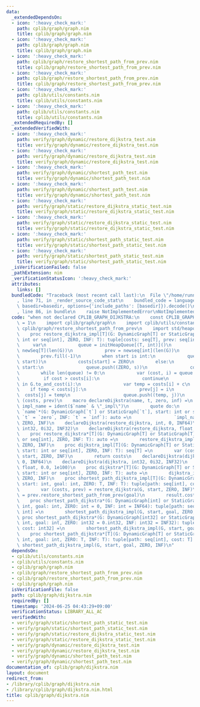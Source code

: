 ```yaml
---
data:
  _extendedDependsOn:
  - icon: ':heavy_check_mark:'
    path: cplib/graph/graph.nim
    title: cplib/graph/graph.nim
  - icon: ':heavy_check_mark:'
    path: cplib/graph/graph.nim
    title: cplib/graph/graph.nim
  - icon: ':heavy_check_mark:'
    path: cplib/graph/restore_shortest_path_from_prev.nim
    title: cplib/graph/restore_shortest_path_from_prev.nim
  - icon: ':heavy_check_mark:'
    path: cplib/graph/restore_shortest_path_from_prev.nim
    title: cplib/graph/restore_shortest_path_from_prev.nim
  - icon: ':heavy_check_mark:'
    path: cplib/utils/constants.nim
    title: cplib/utils/constants.nim
  - icon: ':heavy_check_mark:'
    path: cplib/utils/constants.nim
    title: cplib/utils/constants.nim
  _extendedRequiredBy: []
  _extendedVerifiedWith:
  - icon: ':heavy_check_mark:'
    path: verify/graph/dynamic/restore_dijkstra_test.nim
    title: verify/graph/dynamic/restore_dijkstra_test.nim
  - icon: ':heavy_check_mark:'
    path: verify/graph/dynamic/restore_dijkstra_test.nim
    title: verify/graph/dynamic/restore_dijkstra_test.nim
  - icon: ':heavy_check_mark:'
    path: verify/graph/dynamic/shortest_path_test.nim
    title: verify/graph/dynamic/shortest_path_test.nim
  - icon: ':heavy_check_mark:'
    path: verify/graph/dynamic/shortest_path_test.nim
    title: verify/graph/dynamic/shortest_path_test.nim
  - icon: ':heavy_check_mark:'
    path: verify/graph/static/restore_dijkstra_static_test.nim
    title: verify/graph/static/restore_dijkstra_static_test.nim
  - icon: ':heavy_check_mark:'
    path: verify/graph/static/restore_dijkstra_static_test.nim
    title: verify/graph/static/restore_dijkstra_static_test.nim
  - icon: ':heavy_check_mark:'
    path: verify/graph/static/shortest_path_static_test.nim
    title: verify/graph/static/shortest_path_static_test.nim
  - icon: ':heavy_check_mark:'
    path: verify/graph/static/shortest_path_static_test.nim
    title: verify/graph/static/shortest_path_static_test.nim
  _isVerificationFailed: false
  _pathExtension: nim
  _verificationStatusIcon: ':heavy_check_mark:'
  attributes:
    links: []
  bundledCode: "Traceback (most recent call last):\n  File \"/home/runner/.local/lib/python3.10/site-packages/onlinejudge_verify/documentation/build.py\"\
    , line 71, in _render_source_code_stat\n    bundled_code = language.bundle(stat.path,\
    \ basedir=basedir, options={'include_paths': [basedir]}).decode()\n  File \"/home/runner/.local/lib/python3.10/site-packages/onlinejudge_verify/languages/nim.py\"\
    , line 86, in bundle\n    raise NotImplementedError\nNotImplementedError\n"
  code: "when not declared CPLIB_GRAPH_DIJKSTRA:\n    const CPLIB_GRAPH_DIJKSTRA*\
    \ = 1\n    import cplib/graph/graph\n    import cplib/utils/constants\n    import\
    \ cplib/graph/restore_shortest_path_from_prev\n    import std/heapqueue, macros\n\
    \    proc restore_dijkstra_impl[T](G: DynamicGraph[T] or StaticGraph[T], start:\
    \ int or seq[int], ZERO, INF: T): tuple[costs: seq[T], prev: seq[int]] =\n   \
    \     var\n            queue = initHeapQueue[(T, int)]()\n            costs =\
    \ newSeq[T](len(G))\n            prev = newseq[int](len(G))\n        costs.fill(INF)\n\
    \        prev.fill(-1)\n        when start is int:\n            queue.push((ZERO,\
    \ start))\n            costs[start] = ZERO\n        else:\n            for s in\
    \ start:\n                queue.push((ZERO, s))\n                costs[s] = ZERO\n\
    \        while len(queue) != 0:\n            var (cost, i) = queue.pop()\n   \
    \         if cost > costs[i]:\n                continue\n            for (j, c)\
    \ in G.to_and_cost(i):\n                var temp = costs[i] + c\n            \
    \    if temp < costs[j]:\n                    prev[j] = i\n                  \
    \  costs[j] = temp\n                    queue.push((temp, j))\n        return\
    \ (costs, prev)\n    macro declareDijkstra(name, t, zero, inf) =\n        let\
    \ impl_name = ident($`name` & \"_impl\")\n        quote do:\n            proc\
    \ `name`*(G: DynamicGraph[`t`] or StaticGraph[`t`], start: int or seq[int], ZERO:\
    \ `t` = `zero`, INF: `t` = `inf`): auto =\n                `impl_name`(G, start,\
    \ ZERO, INF)\n    declareDijkstra(restore_dijkstra, int, 0, INF64)\n    declareDijkstra(restore_dijkstra,\
    \ int32, 0i32, INF32)\n    declareDijkstra(restore_dijkstra, float, 0.0, 1e100)\n\
    \    proc restore_dijkstra*[T](G: DynamicGraph[T] or StaticGraph[T], start: int\
    \ or seq[int], ZERO, INF: T): auto =\n        restore_dijkstra_impl(G, start,\
    \ ZERO, INF)\n    proc dijkstra_impl[T](G: DynamicGraph[T] or StaticGraph[T],\
    \ start: int or seq[int], ZERO, INF: T): seq[T] =\n        var (costs, _) = restore_dijkstra(G,\
    \ start, ZERO, INF)\n        return costs\n    declareDijkstra(dijkstra, int,\
    \ 0, INF64)\n    declareDijkstra(dijkstra, int32, 0i32, INF32)\n    declareDijkstra(dijkstra,\
    \ float, 0.0, 1e100)\n    proc dijkstra*[T](G: DynamicGraph[T] or StaticGraph[T],\
    \ start: int or seq[int], ZERO, INF: T): auto =\n        dijkstra_impl(G, start,\
    \ ZERO, INF)\n    proc shortest_path_dijkstra_impl[T](G: DynamicGraph[T] or StaticGraph[T],\
    \ start: int, goal: int, ZERO: T, INF: T): tuple[path: seq[int], cost: T] =\n\
    \        var (costs, prev) = restore_dijkstra(G, start, ZERO, INF)\n        result.path\
    \ = prev.restore_shortest_path_from_prev(goal)\n        result.cost = costs[goal]\n\
    \    proc shortest_path_dijkstra*(G: DynamicGraph[int] or StaticGraph[int], start:\
    \ int, goal: int, ZERO: int = 0, INF: int = INF64): tuple[path: seq[int], cost:\
    \ int] =\n        shortest_path_dijkstra_impl(G, start, goal, ZERO, INF)\n   \
    \ proc shortest_path_dijkstra*(G: DynamicGraph[int32] or StaticGraph[int32], start:\
    \ int, goal: int, ZERO: int32 = 0.int32, INF: int32 = INF32): tuple[path: seq[int],\
    \ cost: int32] =\n        shortest_path_dijkstra_impl(G, start, goal, ZERO, INF)\n\
    \    proc shortest_path_dijkstra*[T](G: DynamicGraph[T] or StaticGraph[T], start:\
    \ int, goal: int, ZERO: T, INF: T): tuple[path: seq[int], cost: T] =\n       \
    \ shortest_path_dijkstra_impl(G, start, goal, ZERO, INF)\n"
  dependsOn:
  - cplib/utils/constants.nim
  - cplib/utils/constants.nim
  - cplib/graph/graph.nim
  - cplib/graph/restore_shortest_path_from_prev.nim
  - cplib/graph/restore_shortest_path_from_prev.nim
  - cplib/graph/graph.nim
  isVerificationFile: false
  path: cplib/graph/dijkstra.nim
  requiredBy: []
  timestamp: '2024-06-25 04:43:29+09:00'
  verificationStatus: LIBRARY_ALL_AC
  verifiedWith:
  - verify/graph/static/shortest_path_static_test.nim
  - verify/graph/static/shortest_path_static_test.nim
  - verify/graph/static/restore_dijkstra_static_test.nim
  - verify/graph/static/restore_dijkstra_static_test.nim
  - verify/graph/dynamic/restore_dijkstra_test.nim
  - verify/graph/dynamic/restore_dijkstra_test.nim
  - verify/graph/dynamic/shortest_path_test.nim
  - verify/graph/dynamic/shortest_path_test.nim
documentation_of: cplib/graph/dijkstra.nim
layout: document
redirect_from:
- /library/cplib/graph/dijkstra.nim
- /library/cplib/graph/dijkstra.nim.html
title: cplib/graph/dijkstra.nim
---
```

